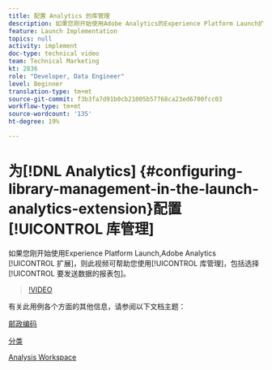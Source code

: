 ```yaml
---
title: 配置 Analytics 的库管理
description: 如果您刚开始使用Adobe Analytics的Experience Platform Launch扩展，此视频将帮助您处理配置的库管理部分，包括选择要向其发送数据的报表包。
feature: Launch Implementation
topics: null
activity: implement
doc-type: technical video
team: Technical Marketing
kt: 2836
role: "Developer, Data Engineer"
level: Beginner
translation-type: tm+mt
source-git-commit: f3b3fa7d91b0cb21005b57768ca23ed6700fcc03
workflow-type: tm+mt
source-wordcount: '135'
ht-degree: 19%

---
```



# 为[!DNL Analytics] {#configuring-library-management-in-the-launch-analytics-extension}配置[!UICONTROL 库管理]

如果您刚开始使用Experience Platform Launch,Adobe Analytics [!UICONTROL 扩展]，则此视频可帮助您使用[!UICONTROL 库管理]，包括选择[!UICONTROL 要发送数据的报表包]。

>[!VIDEO](https://video.tv.adobe.com/v/27092/?quality=12)

有关此用例各个方面的其他信息，请参阅以下文档主题：

[邮政编码](https://docs.adobe.com/help/en/analytics/components/variables/dimensions-reports/reports-zip.html)

[分类](https://docs.adobe.com/content/help/zh-Hans/analytics/components/classifications/c-classifications.html)

[Analysis Workspace](https://docs.adobe.com/content/help/zh-Hans/analytics/analyze/analysis-workspace/analysis-workspace-features.html)
